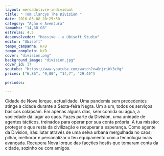 ```yaml
---
layout: mercadolivre-individual
title: " Tom Clancys The Division "
date: 2016-03-08 20:25:30
category: "Ação e Aventura"
tamanho: "14,38 GB"
estrelas: 4,5
desenvolvedor: "Massive - a Ubisoft Studio"
editor: "Ubisoft"
tempo_campanha: N/D
tempo_completo: N/D
cover: "division.png"
background_image: "division.jpg"
cover_id: 17
youtube: "https://www.youtube.com/watch?v=OnjriWk3cVg"
prices: ["6,86", "9,80", "14,7", "29,40"]

periodos:

---
```


Cidade de Nova Iorque, actualidade. Uma pandemia sem precedentes atinge a cidade durante a Sexta-feira Negra. Um a um, todos os serviços básicos colapsam. Em apenas alguns dias, sem comida ou água, a sociedade dá lugar ao caos. Fazes parte da Division, uma unidade de agentes tácticos, treinados para operar por sua conta própria. A tua missão: proteger o que resta da civilização e recuperar a esperança. Como agente da Division, irás: lutar através de uma selva urbana mergulhada no caos; pilhar, melhorar e personalizar o teu equipamento com a tecnologia mais avançada. Recupera Nova Iorque das facções hostis que tomaram conta da cidade, sozinho ou com amigos.
